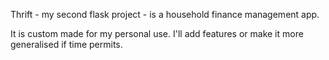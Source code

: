 Thrift - my second flask project - is a household finance management app.

It is custom made for my personal use.
I'll add features or make it more generalised if time permits.

